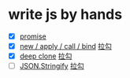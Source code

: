 # write js by hands
- [x] [promise](/promise/)
- [x] [new / apply / call / bind](/new/) [拉勾](https://kaiwu.lagou.com/course/courseInfo.htm?courseId=601#/detail/pc?id=6177)
- [X] [deep clone](/deepClone/) [拉勾](https://kaiwu.lagou.com/course/courseInfo.htm?courseId=601#/detail/pc?id=6175)
- [ ] [JSON.Stringify]() [拉勾](https://kaiwu.lagou.com/course/courseInfo.htm?courseId=601#/detail/pc?id=6179)